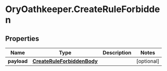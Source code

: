 # OryOathkeeper.CreateRuleForbidden

## Properties
Name | Type | Description | Notes
------------ | ------------- | ------------- | -------------
**payload** | [**CreateRuleForbiddenBody**](CreateRuleForbiddenBody.md) |  | [optional] 


